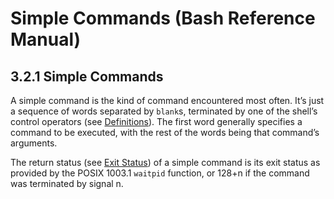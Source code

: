 # Simple Commands \(Bash Reference Manual\)

## 3.2.1 Simple Commands

A simple command is the kind of command encountered most often. It’s just a sequence of words separated by `blank`s, terminated by one of the shell’s control operators \(see [Definitions](definitions-bash-reference-manual.md#Definitions)\). The first word generally specifies a command to be executed, with the rest of the words being that command’s arguments.

The return status \(see [Exit Status](exit-status-bash-reference-manual.md#Exit-Status)\) of a simple command is its exit status as provided by the POSIX 1003.1 `waitpid` function, or 128+n if the command was terminated by signal n.

